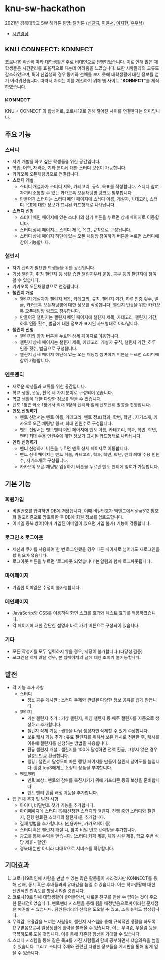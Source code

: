 # knu-sw-hackathon
2021년 경북대학교 SW 해커톤 팀명: 달커톤 ([신찬규](https://github.com/DDCS3T3), [이윤서](https://github.com/ellie-adm), [이지현](https://github.com/ljhyeon), [유우석](https://github.com/milk-stone))
* [시연영상]()

## KNU CONNEECT: KONNECT
코로나19 확산에 따라 대학생활은 주로 비대면으로 진행되었습니다. 이로 인해 많은 재학생들은 시간관리를 효율적으로 하는데 어려움을 느꼈습니다. 또한 사람들과의 교류도 감소하였으며, 특히 신입생의 경우 동기와 선배를 보지 못해 대학생활에 대한 정보를 얻기 어려워졌습니다. 따라서 저희는 이를 개선하기 위해 웹 사이트 "<strong>KONNECT</strong>"를 제작하였습니다.

### KONNECT
KNU + CONNECT 의 합성어로, 코로나19로 인해 멀어진 사이를 연결한다는 의미입니다.

## 주요 기능
### 스터디
* 자기 개발을 하고 싶은 학생들을 위한 공간입니다.
* 학업, 어학, 자격증, 기타 분야에 대한 스터디 모집이 가능합니다.
* 카카오톡 오픈채팅방으로 연결됩니다.
* <b>스터디 개설</b>
  * 스터디 개설자가 스터디 제목, 카테고리, 규칙, 목표를 작성합니다. 스터디 참여자끼리 소통할 수 있는 카카오톡 오픈채팅방 링크도 첨부합니다.
  * 만들어진 스터디는 스터디 메인 페이지에 스터디 이름, 개설자, 카테고리, 스터디 목표에 대한 정보가 표시된 카드형태로 나타납니다.
* <b>스터디 신청</b>
  * 스터디 메인 페이지에 있는 스터디의 참가 버튼을 누르면 상세 페이지로 이동합니다.
  * 스터디 상세 페이지는 스터디 제목, 목표, 규칙으로 구성됩니다.
  * 스터디 상세 페이지 하단에 있는 오픈 채팅방 참여하기 버튼을 누르면 스터디에 참여 가능합니다.
### 챌린지
* 자기 관리가 필요한 학생들을 위한 공간입니다.
* 기상 챌린지, 취침 챌린지 등 생활 습관 챌린지부터 운동, 공부 등의 챌린지에 참여할 수 있습니다.
* 카카오톡 오픈채팅방으로 연결됩니다.
* <b>챌린지 개설</b>
  * 챌린지 개설자가 챌린지 제목, 카테고리, 규칙, 챌린지 기간, 하루 인증 횟수, 벌금, 카카오톡 오픈채팅방에 대한 정보를 작성합니다. 챌린지 인증을 위한 카카오톡 오픈채팅방 링크도 첨부합니다.
  * 만들어진 챌린지는 챌린지 메인 페이지에 챌린지 제목, 카테고리, 챌린지 기간, 하루 인증 횟수, 벌금에 대한 정보가 표시된 카드형태로 나타납니다.
* <b>챌린지 신청</b>
  * 챌린지의 참가 버튼을 누르면 상세 페이지로 이동합니다.
  * 챌린지 상세 페이지는 챌린지 제목, 카테고리, 개설자 규칙, 챌린지 기간, 하루 인증 횟수, 벌금으로 구성됩니다.
  * 챌린지 상세 페이지 하단에 있는 오픈 채팅방 참여하기 버튼을 누르면 스터디에 참여 가능합니다.
### 멘토멘티
* 새로운 학생들과 교류를 위한 공간입니다.
* 학교 생활, 운동, 친목 세 가지 분야로 구성되어 있습니다.
* 학교 생활에 대한 다양한 정보를 얻을 수 있습니다.
* 멘토 1명은 최소 1명에서 최대 3명의 멘티와 함께 멘토멘티 활동을 진행합니다.
* <b>멘토 신청하기</b>
  * 멘토 신청서는 멘토 이름, 카테고리, 멘토 정보(학과, 학번, 학년), 자기소개, 카카오톡 오픈 채팅방 링크, 최대 인원수로 구성됩니다.
  * 멘토 신청서는 멘토멘티 메인 페이지에 멘토 이름, 카테고리, 학과, 학번, 학년, 멘티 최대 수용 인원수에 대한 정보가 표시된 카드형태로 나타납니다.
* <b>멘티 신청하기</b>
  * 멘티 신청하기 버튼을 누르면 멘토 상세 페이지로 이동합니다.
  * 멘토 상세 페이지는 멘토 이름, 카테고리, 학과, 학번, 학년, 멘티 최대 수용 인원수, 자기소개로 구성됩니다.
  * 카카오톡 오픈 채팅방 입장하기 버튼을 누르면 멘토 멘티에 참여가 가능합니다.

## 기본 기능
### 회원가입
* 비밀번호를 입력하면 DB에 저장됩니다. 이때 비밀번호가 백엔드에서 sha512 암호화 알고리즘으로 암호화한 후 DB에 회원 정보를 업로드합니다.
* 이메일 중복 방어(이미 가입된 이메일이 있으면 가입 불가) 기능이 작동합니다.
### 로그인 & 로그아웃
* 세션과 쿠키를 사용하여 한 번 로그인했을 경우 다른 페이지로 넘어가도 재로그인을 할 필요가 없습니다.
* 로그아웃 버튼을 누르면 '로그아웃 되었습니다'는 알림과 함께 로그아웃됩니다.
### 마이페이지
* 가입한 이메일은 수정이 불가능합니다.
### 메인페이지
* JavaScript와 CSS를 이용하여 화면 스크롤 효과와 텍스트 효과를 적용하였습니다.
* 각 페이지에 대한 간단한 설명과 바로 가기 버튼으로 구성되어 있습니다.
### 기타
* 모든 작성지를 모두 입력하지 않을 경우, 저장이 불가합니다.(타당성 검증)
* 로그인을 하지 않을 경우, 본 웹페이지의 글에 대한 조회가 불가능합니다.

## 발전
* 각 기능 추가 사항
  * 스터디
    * 정보 공유 게시판 : 스터디 주제와 관련된 다양한 정보 공유를 쉽게 만듭니다.
  * 챌린지
    * 기본 챌린지 추가 : 기상 챌린지, 취침 챌린지 등 매주 챌린지를 자동으로 생성하고 추가합니다.
    * 챌린지 삭제 기능 : 권한을 나눠 생성자만 삭제할 수 있게 수정합니다.
    * 보유 캐시 기능 추가 : 유료 챌린지를 위해서 보유 캐시로 전환한 후, 캐시를 이용해 챌린지를 신청하는 방법을 사용합니다.
    * 환급 챌린지 개설 : 챌린지를 100% 달성하면 전액 환급, 그렇지 않은 경우 달성도만큼 환급합니다.
    * 랭킹 : 챌린지 달성도에 따른 랭킹 페이지를 만들어 챌린지 참여도를 높입니다. 랭킹 top3에게는 소정의 상품을 부여합니다.
  * 멘토멘티
    * 멘토 보상 : 멘토의 참여를 촉진시키기 위해 기프티콘 등의 보상을 준비합니다.
    * 멘토 멘티 랜덤 배정 기능을 추가합니다.
* 앱 전체 추가 및 발전 사항
  * 아이디, 비밀번호 찾기 기능을 추가합니다.
  * 마이페이지에 스터디 목록(신청한 스터디와 챌린지, 진행 중인 스터디와 챌린지, 진행 완료된 스터디와 챌린지)을 추가합니다.
  * 결제 방법을 추가합니다. (신용카드, 카카오페이 등)
  * 스터디 혹은 챌린지 개설 시, 참여 비밀 번호 입력창을 추가합니다.
  * 광고를 통해 수익을 얻습니다. (스터디 카페 제휴, 체육 시설 제휴, 학교 주변 식당 제휴 - 할인)
  * 경북대 뿐만 아니라 타대학으로 서비스를 확장합니다.
  
## 기대효과
1. 코로나19로 인해 사람을 만날 수 있는 많은 활동들이 사라졌지만 KONNECT를 통해 선배, 동기 혹은 후배들과의 유대감을 높일 수 있습니다. 이는 학교생활에 대한 전반적인 만족도를 향상시켜줄 것입니다.
2. 코로나19로 인해 대학생활이 줄어들면서, 새로운 친구를 만날 수 없다는 것이 주요한 문제점이었습니다. 멘토멘티 시스템을 통해 팀을 배정받음으로써 이러한 문제점을 해결할 수 있습니다. 팀원들끼리의 친목을 도모할 수 있고, 소통 능력도 향상됩니다.
3. 무력감, 우울감을 느끼는 사람들이 챌린지 시스템을 통해 규칙적인 생활을 하도록 요구받음으로써 일상생활에 활력을 불러올 수 있습니다. 이는 무력감, 우울감 등을 극복하도록 도울 것입니다. 이를 통해 자존감 향상을 기대할 수 있습니다.
4. 스터디 시스템을 통해 같은 목표를 가진 사람들과 함께 공부하면서 학습의욕을 높일 수 있습니다. 그리고 스터디 주제와 관련된 다양한 정보들을 게시판을 통해 쉽게 얻을 수 있습니다.
